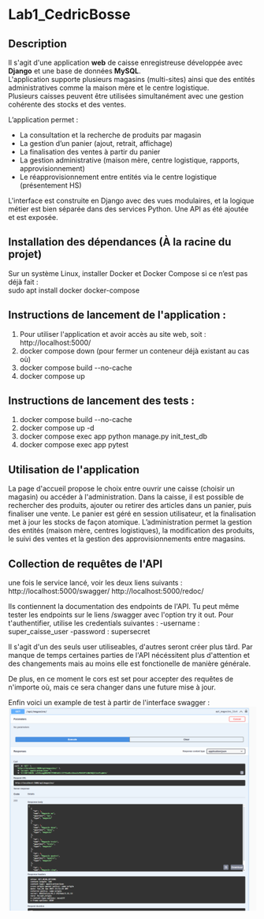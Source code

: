 # Lab1_CedricBosse

## Description

Il s'agit d'une application **web** de caisse enregistreuse développée avec **Django** et une base de données **MySQL**.  
L'application supporte plusieurs magasins (multi-sites) ainsi que des entités administratives comme la maison mère et le centre logistique.  
Plusieurs caisses peuvent être utilisées simultanément avec une gestion cohérente des stocks et des ventes.  

L’application permet :
- La consultation et la recherche de produits par magasin
- La gestion d’un panier (ajout, retrait, affichage)
- La finalisation des ventes à partir du panier
- La gestion administrative (maison mère, centre logistique, rapports, approvisionnement)
- Le réapprovisionnement entre entités via le centre logistique (présentement HS)

L'interface est construite en Django avec des vues modulaires, et la logique métier est bien séparée dans des services Python.
Une API as été ajoutée et est exposée.


## Installation des dépendances (À la racine du projet) 

Sur un système Linux, installer Docker et Docker Compose si ce n’est pas déjà fait :  
sudo apt install docker docker-compose


## Instructions de lancement de l'application :
1. Pour utiliser l'application et avoir accès au site web, soit : http://localhost:5000/
2. docker compose down (pour fermer un conteneur déjà existant au cas où)
3. docker compose build --no-cache
4. docker compose up

## Instructions de lancement des tests :
1. docker compose build --no-cache
2. docker compose up -d 
3. docker compose exec app python manage.py init_test_db
4. docker compose exec app pytest 

## Utilisation de l'application
La page d'accueil propose le choix entre ouvrir une caisse (choisir un magasin) ou accéder à l'administration.
Dans la caisse, il est possible de rechercher des produits, ajouter ou retirer des articles dans un panier, puis finaliser une vente.
Le panier est géré en session utilisateur, et la finalisation met à jour les stocks de façon atomique.
L’administration permet la gestion des entités (maison mère, centres logistiques), la modification des produits, le suivi des ventes et la gestion des approvisionnements entre magasins.

##  Collection de requêtes de l'API

une fois le service lancé, voir les deux liens suivants :
http://localhost:5000/swagger/
http://localhost:5000/redoc/

Ils contiennent la documentation des endpoints de l'API.
Tu peut même tester les endpoints sur le liens /swagger avec l'option try it out.
Pour t'authentifier, utilise les credentials suivantes :
-username : super_caisse_user
-password : supersecret

Il s'agit d'un des seuls user utiliseables, d'autres seront créer plus târd.
Par manque de temps certaines parties de l'API nécéssitent plus d'attention et des changements mais au moins elle est fonctionelle de manière générale.

De plus, en ce moment le cors est set pour accepter des requêtes de n'importe où, mais ce sera changer dans une future mise à jour.

Enfin voici un example de test à partir de l'interface swagger :
![alt text](image.png)